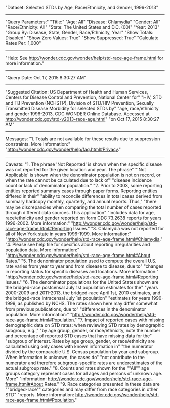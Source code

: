"Dataset: Selected STDs by Age, Race/Ethnicity, and Gender, 1996-2013"

-----

"Query Parameters:"
"Title:"
"Age: All"
"Disease: Chlamydia"
"Gender: All"
"Race/Ethnicity: All"
"State: The United States and D.C. (00)"
"Year: 2013"
"Group By: Disease, State, Gender, Race/Ethnicity, Year"
"Show Totals: Disabled"
"Show Zero Values: True"
"Show Suppressed: True"
"Calculate Rates Per: 1,000"

-----

"Help: See http://wonder.cdc.gov/wonder/help/std-race-age-frame.html for more information."

-----

"Query Date: Oct 17, 2015 8:30:27 AM"

-----

"Suggested Citation: US Department of Health and Human Services, Centers for Disease Control and Prevention, National Center for"
"HIV, STD and TB Prevention (NCHSTP), Division of STD/HIV Prevention, Sexually Transmitted Disease Morbidity for selected STDs by"
"age, race/ethnicity and gender 1996-2013, CDC WONDER Online Database. Accessed at http://wonder.cdc.gov/std-v2013-race-age.html"
"on Oct 17, 2015 8:30:27 AM"

-----

Messages:
"1. Totals are not available for these results due to suppression constraints. More Information:"
"http://wonder.cdc.gov/wonder/help/faq.html#Privacy."

-----

Caveats:
"1. The phrase 'Not Reported' is shown when the specific disease was not reported for the given location and year. The phrase"
"'Not Applicable' is shown when the denominator population is not on record, or when the rate cannot be calculated due to lack of"
"disease incidence count or lack of denominator population."
"2. Prior to 2003, some reporting entities reported summary cases through paper forms. Reporting entities differed in their"
"ability to reconcile differences in total cases derived from summary hardcopy monthly, quarterly, and annual reports. Thus,"
"there may be discrepancies when comparing the total number of cases reported through different data sources. This application"
"includes data for age, race/ethnicity and gender reported on form CDC 73.2638 reports for years 1996-2002. More information:"
"http://wonder.cdc.gov/wonder/help/std-race-age-frame.html#Reporting Issues."
"3. Chlamydia was not reported for all of New York state in years 1996-1999. More information:"
"http://wonder.cdc.gov/wonder/help/std-race-age-frame.html#Chlamydia."
"4. Please see help file for specifics about reporting irregularities and population data. More information:"
"http://wonder.cdc.gov/wonder/help/std-race-age-frame.html#About Rates."
"5. The denominator population used to compute the overall U.S. rate varies from year to year and from disease to disease, due to"
"changes in reporting status for specific diseases and locations. More information:"
"http://wonder.cdc.gov/wonder/help/std-race-age-frame.html#Reporting Issues."
"6. The denominator populations for the United States shown are the bridged-race postcensal July 1st population estimates for the"
"years 2000-2009 and 2011-2013, the bridged-race April 1st, 2010 estimates, and the bridged-race intracensal July 1st population"
"estimates for years 1990-1999, as published by NCHS. The rates shown here may differ somewhat from previous publications, due to"
"differences in the denominator population. More information:"
"http://wonder.cdc.gov/wonder/help/std-race-age-frame.html#Population."
"7. Impact of reported cases with missing demographic data on STD rates: when reviewing STD rates by demographic subgroup, e.g.,"
"by age group, gender, or race/ethnicity, note the number and percentage of reported STD cases that have missing data for the"
"subgroup of interest. Rates by age group, gender, or race/ethnicity are calculated using only cases with known information in"
"the numerator divided by the comparable U.S. Census population by year and subgroup. When information is unknown, the cases do"
"not contribute to the numerator and therefore subgroup-specific rates are underestimates of the actual subgroup rate."
"8. Counts and rates shown for the ""All"" age groups category represent cases for all ages and persons of unknown age. More"
"information: http://wonder.cdc.gov/wonder/help/std-race-age-frame.html#About Rates."
"9. Race categories presented in these data are ""bridged-race"" categories and may differ from race categories in other STD"
"reports. More information: http://wonder.cdc.gov/wonder/help/std-race-age-frame.html#Population."
